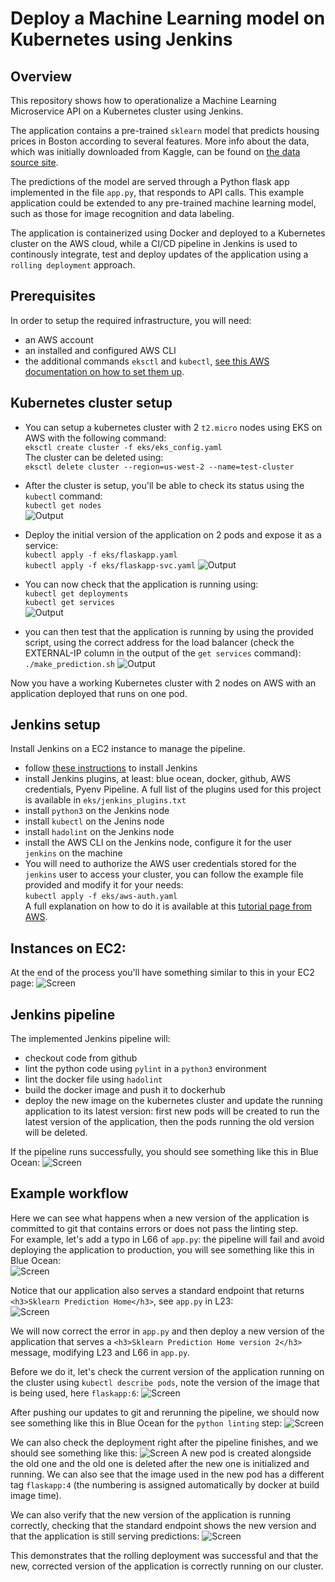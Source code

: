 # Deploy a Machine Learning model on Kubernetes using Jenkins

## Overview

This repository shows how to operationalize a Machine Learning Microservice API on a Kubernetes cluster using Jenkins.

The application contains a pre-trained `sklearn` model that predicts housing prices in Boston according to several features. More info about the data, which was initially downloaded from Kaggle, can be found on [the data source site](https://www.kaggle.com/c/boston-housing). 

The predictions of the model are served through a Python flask app implemented in the file `app.py`, that responds to API calls. This example application could be extended to any pre-trained machine learning model, such as those for image recognition and data labeling.

The application is containerized using Docker and deployed to a Kubernetes cluster on the AWS cloud, while a CI/CD pipeline in Jenkins is used to continously integrate, test and deploy updates of the application using a `rolling deployment` approach.

## Prerequisites
In order to setup the required infrastructure, you will need:
- an AWS account
- an installed and configured AWS CLI
- the additional commands `eksctl` and `kubectl`, [see this AWS documentation on how to set them up](https://docs.aws.amazon.com/eks/latest/userguide/getting-started-eksctl.html).

## Kubernetes cluster setup
-  You can setup a kubernetes cluster with 2 `t2.micro` nodes using EKS on AWS with the following command:  
`eksctl create cluster -f eks/eks_config.yaml`  
The cluster can be deleted using:  
`eksctl delete cluster --region=us-west-2 --name=test-cluster`

-  After the cluster is setup, you'll be able to check its status using the `kubectl` command:  
`kubectl get nodes`  
![Output](screens/01_get_nodes.png)

-  Deploy the initial version of the application on 2 pods and expose it as a service:  
`kubectl apply -f eks/flaskapp.yaml`  
`kubectl apply -f eks/flaskapp-svc.yaml`
![Output](screens/02_deploy.png)

- You can now check that the application is running using:  
`kubectl get deployments`  
`kubectl get services`  
![Output](screens/03_check.png)

- you can then test that the application is running by using the provided script, using the correct address for the load balancer (check the EXTERNAL-IP column in the output of the `get services` command):  
`./make_prediction.sh`
![Output](screens/04_get_pred.png)

Now you have a working Kubernetes cluster with 2 nodes on AWS with an application deployed that runs on one pod.

## Jenkins setup
Install Jenkins on a EC2 instance to manage the pipeline.
- follow [these instructions](https://www.jenkins.io/doc/book/installing/) to install Jenkins
- install Jenkins plugins, at least: blue ocean, docker, github, AWS credentials, Pyenv Pipeline. A full list of the plugins used for this project is available in `eks/jenkins_plugins.txt`
- install `python3` on the Jenkins node
- install `kubectl` on the Jenins node
- install `hadolint` on the Jenkins node
- install the AWS CLI on the Jenkins node, configure it for the user `jenkins` on the machine
- You will need to authorize the AWS user credentials stored for the `jenkins` user to access your cluster, you can follow the example file provided and modify it for your needs:   
`kubectl apply -f eks/aws-auth.yaml`  
A full explanation on how to do it is available at this [tutorial page from AWS](https://aws.amazon.com/it/premiumsupport/knowledge-center/amazon-eks-cluster-access/).

## Instances on EC2:
At the end of the process you'll have something similar to this in your EC2 page:
![Screen](screens/05_instances.png)

## Jenkins pipeline
The implemented Jenkins pipeline will:
- checkout code from github
- lint the python code using `pylint` in a `python3` environment
- lint the docker file using `hadolint`
- build the docker image and push it to dockerhub
- deploy the new image on the kubernetes cluster and update the running application to its latest version: first new pods will be created to run the latest version of the application, then the pods running the old version will be deleted.

If the pipeline runs successfully, you should see something like this in Blue Ocean:
![Screen](screens/06_pipeline.png)

## Example workflow

Here we can see what happens when a new version of the application is committed to git that contains errors or does not pass the linting step.  
For example, let's add a typo in L66 of `app.py`: the pipeline will fail and avoid deploying the application to production, you will see something like this in Blue Ocean:  
![Screen](screens/07_error.png)

Notice that our application also serves a standard endpoint that returns `<h3>Sklearn Prediction Home</h3>`, see `app.py` in L23:  
![Screen](screens/08_std.png)

We will now correct the error in `app.py` and then deploy a new version of the application that serves a `<h3>Sklearn Prediction Home version 2</h3>` message, modifying L23 and L66 in `app.py`.

Before we do it, let's check the current version of the application running on the cluster using `kubectl describe pods`, note the version of the image that is being used, here `flaskapp:6`:
![Screen](screens/09_pod_old.png)

After pushing our updates to git and rerunning the pipeline, we should now see something like this in Blue Ocean for the `python linting` step:
![Screen](screens/10_pass_lint.png)

We can also check the deployment right after the pipeline finishes, and we should see something like this:
![Screen](screens/11_pod_new.png)
A new pod is created alongside the old one and the old one is deleted after the new one is initialized and running. We can also see that the image used in the new pod has a different tag `flaskapp:4` (the numbering is assigned automatically by docker at build image time).

We can also verify that the new version of the application is running correctly, checking that the standard endpoint shows the new version and that the application is still serving predictions:
![Screen](screens/12_new_std.png)

This demonstrates that the rolling deployment was successful and that the new, corrected version of the application is correctly running on our cluster.

